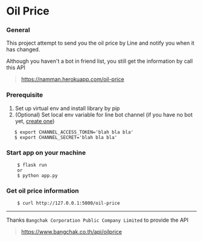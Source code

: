 # Oil Price

### General
This project attempt to send you the oil price by Line and notify you when it has changed.

Although you haven't a bot in friend list, you still get the information by call this API
> https://namman.herokuapp.com/oil-price

### Prerequisite
1. Set up virtual env and install library by pip
2. (Optional) Set local env variable for line bot channel 
   (if you have no bot yet, [create one](https://developers.line.biz/en/docs/line-developers-console/overview/#provider))
```
   $ export CHANNEL_ACCESS_TOKEN='blah bla bla'
   $ export CHANNEL_SECRET='blah bla bla'
```

### Start app on your machine
```
    $ flask run
    or
    $ python app.py
```

### Get oil price information
```
    $ curl http://127.0.0.1:5000/oil-price
```

---

Thanks `Bangchak Corporation Public Company Limited` to provide the API
> https://www.bangchak.co.th/api/oilprice

